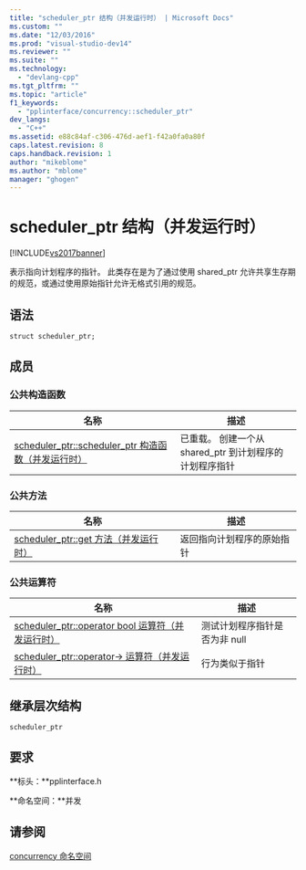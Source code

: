 ```yaml
---
title: "scheduler_ptr 结构（并发运行时） | Microsoft Docs"
ms.custom: ""
ms.date: "12/03/2016"
ms.prod: "visual-studio-dev14"
ms.reviewer: ""
ms.suite: ""
ms.technology: 
  - "devlang-cpp"
ms.tgt_pltfrm: ""
ms.topic: "article"
f1_keywords: 
  - "pplinterface/concurrency::scheduler_ptr"
dev_langs: 
  - "C++"
ms.assetid: e88c84af-c306-476d-aef1-f42a0fa0a80f
caps.latest.revision: 8
caps.handback.revision: 1
author: "mikeblome"
ms.author: "mblome"
manager: "ghogen"
---
```

# scheduler_ptr 结构（并发运行时）
[!INCLUDE[vs2017banner](../../../assembler/inline/includes/vs2017banner.md)]

表示指向计划程序的指针。  此类存在是为了通过使用 shared\_ptr 允许共享生存期的规范，或通过使用原始指针允许无格式引用的规范。  
  
## 语法  
  
```  
struct scheduler_ptr;  
```  
  
## 成员  
  
### 公共构造函数  
  
|名称|描述|  
|--------|--------|  
|[scheduler\_ptr::scheduler\_ptr 构造函数（并发运行时）](../Topic/scheduler_ptr::scheduler_ptr%20Constructor%20\(Concurrency%20Runtime\).md)|已重载。  创建一个从 shared\_ptr 到计划程序的计划程序指针|  
  
### 公共方法  
  
|名称|描述|  
|--------|--------|  
|[scheduler\_ptr::get 方法（并发运行时）](../Topic/scheduler_ptr::get%20Method%20\(Concurrency%20Runtime\).md)|返回指向计划程序的原始指针|  
  
### 公共运算符  
  
|名称|描述|  
|--------|--------|  
|[scheduler\_ptr::operator bool 运算符（并发运行时）](../Topic/scheduler_ptr::operator%20bool%20Operator%20\(Concurrency%20Runtime\).md)|测试计划程序指针是否为非 null|  
|[scheduler\_ptr::operator\-\> 运算符（并发运行时）](../Topic/scheduler_ptr::operator-%3E%20Operator%20\(Concurrency%20Runtime\).md)|行为类似于指针|  
  
## 继承层次结构  
 `scheduler_ptr`  
  
## 要求  
 **标头：**pplinterface.h  
  
 **命名空间：**并发  
  
## 请参阅  
 [concurrency 命名空间](../../../parallel/concrt/reference/concurrency-namespace.md)